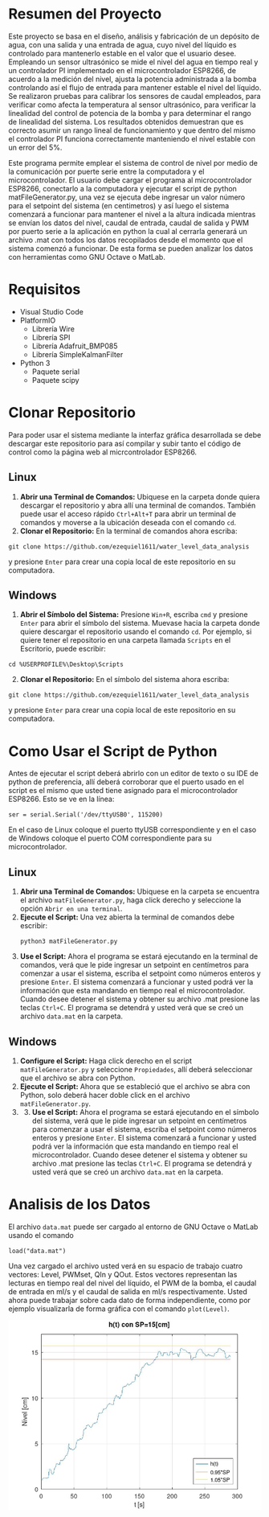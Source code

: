 # Resumen del Proyecto
Este proyecto se basa en el diseño, análisis y fabricación de un depósito de agua, con una
salida y una entrada de agua, cuyo nivel del líquido es controlado para mantenerlo estable en
el valor que el usuario desee. Empleando un sensor ultrasónico se mide el nivel del agua en
tiempo real y un controlador PI implementado en el microcontrolador ESP8266, de acuerdo
a la medición del nivel, ajusta la potencia administrada a la bomba controlando así el flujo
de entrada para mantener estable el nivel del líquido. Se realizaron pruebas para calibrar los
sensores de caudal empleados, para verificar como afecta la temperatura al sensor ultrasónico,
para verificar la linealidad del control de potencia de la bomba y para determinar el rango de
linealidad del sistema. Los resultados obtenidos demuestran que es correcto asumir un rango
lineal de funcionamiento y que dentro del mismo el controlador PI funciona correctamente
manteniendo el nivel estable con un error del 5%.

Este programa permite emplear el sistema de control de nivel por medio de la comunicación
por puerte serie entre la computadora y el microcontrolador. El usuario debe cargar el programa
al microcontrolador ESP8266, conectarlo a la computadora y ejecutar el script de python 
matFileGenerator.py, una vez se ejecuta debe ingresar un valor número para el setpoint del 
sistema (en centimetros) y así luego el sistema comenzará a funcionar para mantener el nivel
a la altura indicada mientras se envían los datos del nivel, caudal de entrada, caudal de salida y PWM
por puerto serie a la aplicación en python la cual al cerrarla generará un archivo .mat con todos
los datos recopilados desde el momento que el sistema comenzó a funcionar. De esta forma se pueden
analizar los datos con herramientas como GNU Octave o MatLab.

# Requisitos
- Visual Studio Code
- PlatformIO
  - Librería Wire
  - Librería SPI
  - Librería Adafruit_BMP085
  - Librería SimpleKalmanFilter
- Python 3
  - Paquete serial
  - Paquete scipy

# Clonar Repositorio
Para poder usar el sistema mediante la interfaz gráfica desarrollada se debe descargar este repositorio
para así compilar y subir tanto el código de control como la página web al micrcontrolador ESP8266.

## Linux
1. **Abrir una Terminal de Comandos:** Ubiquese en la carpeta donde quiera descargar el repositorio y
abra allí una terminal de comandos. También puede usar el acceso rápido `Ctrl+Alt+T` para abrir un terminal
de comandos y moverse a la ubicación deseada con el comando `cd`.
2. **Clonar el Repositorio:** En la terminal de comandos ahora escriba:
  ```
  git clone https://github.com/ezequiel1611/water_level_data_analysis
  ```
y presione `Enter` para crear una copia local de este repositorio en su computadora.

## Windows
1. **Abrir el Símbolo del Sistema:** Presione `Win+R`, escriba `cmd` y presione `Enter` para abrir el 
símbolo del sistema. Muevase hacia la carpeta donde quiere descargar el repositorio usando el comando `cd`.
Por ejemplo, si quiere tener el repositorio en una carpeta llamada `Scripts` en el Escritorio, puede escribir:
  ```
  cd %USERPROFILE%\Desktop\Scripts
  ```
2. **Clonar el Repositorio:** En el símbolo del sistema ahora escriba:
  ```
  git clone https://github.com/ezequiel1611/water_level_data_analysis
  ```
y presione `Enter` para crear una copia local de este repositorio en su computadora.

# Como Usar el Script de Python
Antes de ejecutar el script deberá abrirlo con un editor de texto o su IDE de python de preferencia,
allí deberá corroborar que el puerto usado en el script es el mismo que usted tiene asignado para
el microcontrolador ESP8266. Esto se ve en la línea:
  ```
  ser = serial.Serial('/dev/ttyUSB0', 115200)
  ```
En el caso de Linux coloque el puerto ttyUSB correspondiente y en el caso de Windows coloque el puerto
COM correspondiente para su microcontrolador.

## Linux
1. **Abrir una Terminal de Comandos:** Ubiquese en la carpeta se encuentra el archivo `matFileGenerator.py`,
haga click derecho y seleccione la opción `Abrir en una terminal`.
2. **Ejecute el Script:** Una vez abierta la terminal de comandos debe escribir:
   ```
   python3 matFileGenerator.py
   ```
3. **Use el Script:** Ahora el programa se estará ejecutando en la terminal de comandos, verá que le pide
ingresar un setpoint en centímetros para comenzar a usar el sistema, escriba el setpoint como números enteros
y presione `Enter`. El sistema comenzará a funcionar y usted podrá ver la información que esta mandando en tiempo
real el microcontrolador. Cuando desee detener el sistema y obtener su archivo .mat presione las teclas `Ctrl+C`.
El programa se detendrá y usted verá que se creó un archivo `data.mat` en la carpeta.

## Windows
1. **Configure el Script:** Haga click derecho en el script `matFileGenerator.py` y seleccione `Propiedades`, allí
deberá seleccionar que el archivo se abra con Python.
2. **Ejecute el Script:** Ahora que se estableció que el archivo se abra con Python, solo deberá hacer doble click en
el archivo `matFileGenerator.py`.
3. 3. **Use el Script:** Ahora el programa se estará ejecutando en el símbolo del sistema, verá que le pide
ingresar un setpoint en centímetros para comenzar a usar el sistema, escriba el setpoint como números enteros
y presione `Enter`. El sistema comenzará a funcionar y usted podrá ver la información que esta mandando en tiempo
real el microcontrolador. Cuando desee detener el sistema y obtener su archivo .mat presione las teclas `Ctrl+C`.
El programa se detendrá y usted verá que se creó un archivo `data.mat` en la carpeta.

# Analisis de los Datos
El archivo `data.mat` puede ser cargado al entorno de GNU Octave o MatLab usando el comando
  ```
  load("data.mat")
  ```
Una vez cargado el archivo usted verá en su espacio de trabajo cuatro vectores: Level, PWMset, QIn y QOut.
Estos vectores representan las lecturas en tiempo real del nivel del líquido, el PWM de la bomba, el caudal
de entrada en ml/s y el caudal de salida en ml/s respectivamente. Usted ahora puede trabajar sobre cada 
dato de forma independiente, como por ejemplo visualizarla de forma gráfica con el comando `plot(Level)`.

![Visualización del Nivel del Líquido](https://github.com/ezequiel1611/water_level_data_analysis/blob/main/test/kalman_data.jpg)
